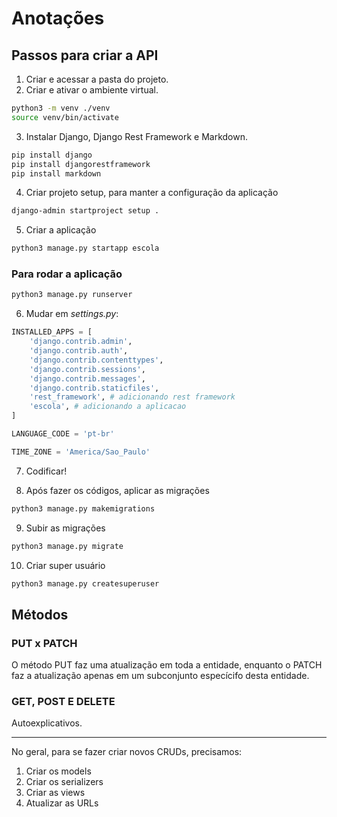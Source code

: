 # Anotações

## Passos para criar a API

1. Criar e acessar a pasta do projeto.
2. Criar e ativar o ambiente virtual.

```bash
python3 -m venv ./venv
source venv/bin/activate
```

3. Instalar Django, Django Rest Framework e Markdown.

```bash
pip install django
pip install djangorestframework
pip install markdown
```

4. Criar projeto setup, para manter a configuração da aplicação

```bash
django-admin startproject setup .
```

5. Criar a aplicação

```bash
python3 manage.py startapp escola
```

### Para rodar a aplicação

```bash
python3 manage.py runserver
```

6. Mudar em _settings.py_:

```python
INSTALLED_APPS = [
    'django.contrib.admin',
    'django.contrib.auth',
    'django.contrib.contenttypes',
    'django.contrib.sessions',
    'django.contrib.messages',
    'django.contrib.staticfiles',
    'rest_framework', # adicionando rest framework
    'escola', # adicionando a aplicacao
]
```

```python
LANGUAGE_CODE = 'pt-br'

TIME_ZONE = 'America/Sao_Paulo'
```

7. Codificar!

8. Após fazer os códigos, aplicar as migrações

```bash
python3 manage.py makemigrations
```

9. Subir as migrações

```bash
python3 manage.py migrate
```

10. Criar super usuário

```bash
python3 manage.py createsuperuser
```

## Métodos

### PUT x PATCH

O método PUT faz uma atualização em toda a entidade, enquanto o PATCH faz a atualização apenas em um subconjunto especícifo desta entidade.

### GET, POST E DELETE

Autoexplicativos.

---
No geral, para se fazer criar novos CRUDs, precisamos:

1. Criar os models
2. Criar os serializers
3. Criar as views
4. Atualizar as URLs
